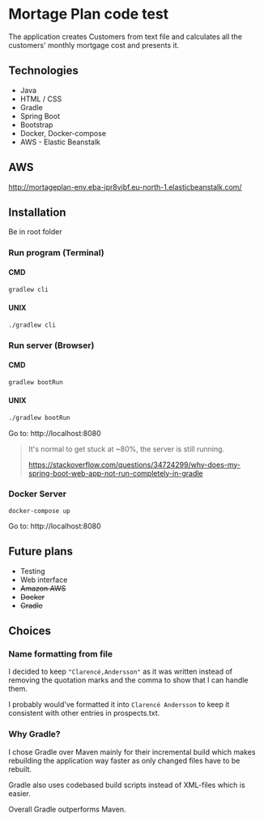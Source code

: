 # Mortage Plan code test

The application creates Customers from text file and calculates all the customers' monthly mortgage cost and presents it.  

## Technologies
* Java
* HTML / CSS
* Gradle
* Spring Boot
* Bootstrap
* Docker, Docker-compose
* AWS - Elastic Beanstalk

## AWS
http://mortageplan-env.eba-jpr8vjbf.eu-north-1.elasticbeanstalk.com/  

## Installation
Be in root folder

### Run program (Terminal)

#### CMD

```cmd
gradlew cli
```
#### UNIX

```bash
./gradlew cli
```

### Run server (Browser)

#### CMD

```cmd
gradlew bootRun
```
#### UNIX

```bash
./gradlew bootRun
```

Go to: http://localhost:8080

> It's normal to get stuck at ~80%, the server is still running.
>
> https://stackoverflow.com/questions/34724299/why-does-my-spring-boot-web-app-not-run-completely-in-gradle

### Docker Server

```docker
docker-compose up
```
Go to: http://localhost:8080

## Future plans

* Testing
* Web interface
* ~~Amazon AWS~~
* ~~Docker~~
* ~~Gradle~~

## Choices

### Name formatting from file
I decided to keep `"Clarencé,Andersson"` as it was written instead of removing the quotation marks and the comma to show that I can handle them.

I probably would've formatted it into `Clarencé Andersson` to keep it consistent with other entries in prospects.txt.

### Why Gradle?
I chose Gradle over Maven mainly for their incremental build which makes rebuilding the application way faster as only changed files have to be rebuilt.

Gradle also uses codebased build scripts instead of XML-files which is easier.

Overall Gradle outperforms Maven.